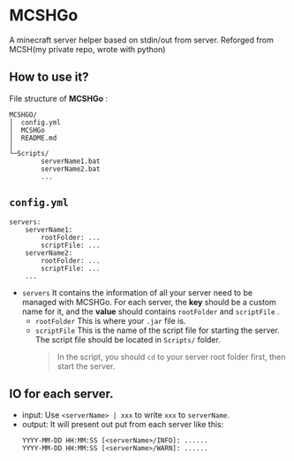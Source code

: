# MCSHGo
A minecraft server helper based on stdin/out from server. Reforged from MCSH(my private repo, wrote with python)

## How to use it?
File structure of **MCSHGo** :
```
MCSHGO/
│  config.yml
│  MCSHGo
│  README.md
│
└─Scripts/
        serverName1.bat
        serverName2.bat
        ...
```

## `config.yml`
```
servers:
    serverName1:
        rootFolder: ...
        scriptFile: ...
    serverName2:
        rootFolder: ...
        scriptFile: ...
    ...
```
- `servers`
    It contains the information of all your server need to be managed with MCSHGo.
    For each server, the **key** should be a custom name for it, and the **value** should contains `rootFolder` and `scriptFile` .
    - `rootFolder`
        This is where your `.jar` file is.
    - `scriptFile`
        This is the name of the script file for starting the server.
        The script file should be located in `Scripts/` folder.
        > In the script, you should `cd` to your server root folder first, then start the server.

## IO for each server.
- input:
    Use `<serverName> | xxx` to write `xxx` to `serverName`.
- output:
    It will present out put from each server like this:
    ```
    YYYY-MM-DD HH:MM:SS [<serverName>/INFO]: ......
    YYYY-MM-DD HH:MM:SS [<serverName>/WARN]: ......
    ```